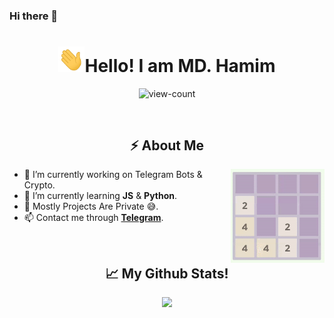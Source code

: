 ### Hi there 👋

<!--
**mdhamim1226/mdhamim1226** is a ✨ _special_ ✨ repository because its `README.md` (this file) appears on your GitHub profile.

Here are some ideas to get you started:

- 🔭 I’m currently working on ...
- 🌱 I’m currently learning ...
- 👯 I’m looking to collaborate on ...
- 🤔 I’m looking for help with ...
- 💬 Ask me about ...
- 📫 How to reach me: ...
- 😄 Pronouns: ...
- ⚡ Fun fact: ...
-->
<h1 align="center"><img src="gifs/wave.gif" width="42px">Hello! I am MD. Hamim</h1>
<p align="center"> <img src="https://komarev.com/ghpvc/?username=mdhamim1226&label=Profile%20views&color=0e75b6&style=flat-square" alt="view-count" /></p>
<br>

<h2 align="center">⚡️ About Me</h2>
    <a href="https://1danish-00.github.io/2048/"><img align="right" height="150px" width="150px" src="gifs/2048-self-solver.gif" style="right:0px"></a>
<ul>
    <li>🔭 I’m currently working on Telegram Bots & Crypto.
    <li>🌱 I’m currently learning <strong>JS</strong> & <strong>Python</strong>.
    <li>🤔 Mostly Projects Are Private 😅.
    <li>📫 Contact me through <strong><a href="https://t.me/HamimCM" target="_blank" rel="noopener noreferrer">Telegram</a></strong>.</li>
</ul>
<br>

<h2 align="center">📈 My Github Stats!</h2>
<p align="center">
<a href="https://github.com/mdhamim1226"><img src="https://raw.githubusercontent.com/mdhamim1226/mdhamim1226/main/github-metrics.svg">
</p>

